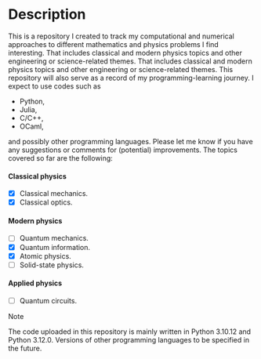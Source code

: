 # Description
This is a repository I created to track my computational and numerical approaches to different mathematics and physics problems I find interesting. That includes classical and modern physics topics and other engineering or science-related themes. That includes classical and modern physics topics and other engineering or science-related themes. This repository will also serve as a record of my programming-learning journey. I expect to use codes such as
- Python,
- Julia,
- C/C++,
- OCaml,

and possibly other programming languages. Please let me know if you have any suggestions or comments for (potential) improvements. The topics covered so far are the following:

#### Classical physics
- [x] Classical mechanics.
- [x] Classical optics.

#### Modern physics
- [ ] Quantum mechanics.
- [x] Quantum information.
- [x] Atomic physics.
- [ ] Solid-state physics.

#### Applied physics
- [ ] Quantum circuits.

> [!NOTE]
> The code uploaded in this repository is mainly written in Python 3.10.12 and Python 3.12.0.
> Versions of other programming languages to be specified in the future. 
